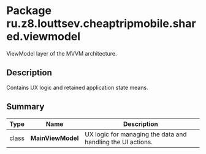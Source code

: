 # Package ru.z8.louttsev.cheaptripmobile.shared.viewmodel

ViewModel layer of the MVVM architecture.

## Description

Contains UX logic and retained application state means.

## Summary

Type                  | Name                            | Description
----------------------|---------------------------------|-----------------------------------------------
class                 | **MainViewModel**               | UX logic for managing the data and handling the UI actions.
